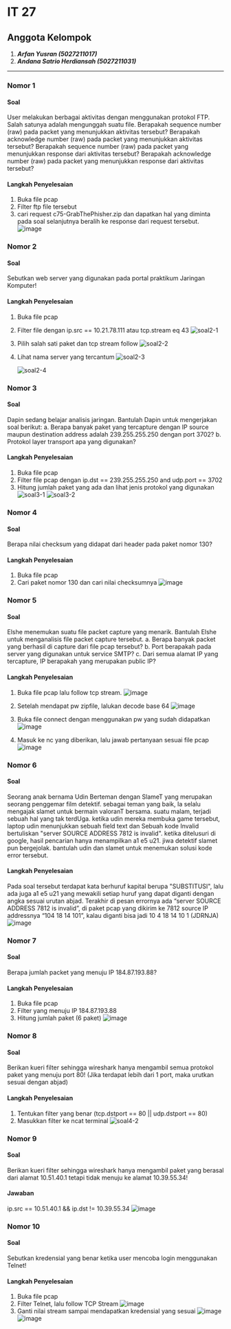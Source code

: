 # IT 27

## Anggota Kelompok
1. ***Arfan Yusran (5027211017)***
2. ***Andana Satrio Herdiansah (5027211031)***


_______________________________________________

### Nomor 1

#### Soal
User melakukan berbagai aktivitas dengan menggunakan protokol FTP. Salah satunya adalah mengunggah suatu file.
Berapakah sequence number (raw) pada packet yang menunjukkan aktivitas tersebut? 
Berapakah acknowledge number (raw) pada packet yang menunjukkan aktivitas tersebut? 
Berapakah sequence number (raw) pada packet yang menunjukkan response dari aktivitas tersebut?
Berapakah acknowledge number (raw) pada packet yang menunjukkan response dari aktivitas tersebut?

#### Langkah Penyelesaian
1. Buka file pcap
2. Filter ftp file tersebut
3. cari request c75-GrabThePhisher.zip dan dapatkan hal yang diminta pada soal selanjutnya beralih ke response dari request tersebut.
   ![image](https://github.com/jezz16/Jarkom-2023/assets/99706251/faebbfaf-c56f-40a8-a964-4a95e58b5cf6)



### Nomor 2
#### Soal
Sebutkan web server yang digunakan pada portal praktikum Jaringan Komputer!

#### Langkah Penyelesaian
1. Buka file pcap
2. Filter file dengan ip.src == 10.21.78.111 atau tcp.stream eq 43
   ![soal2-1](https://github.com/jezz16/Jarkom-2023/assets/113823539/ad629944-73d4-4198-8e37-2be070c7fa3b)

3. Pilih salah sati paket dan tcp stream follow
   ![soal2-2](https://github.com/jezz16/Jarkom-2023/assets/113823539/3d73ebc9-be71-4e8d-8a11-00543a92ed05)

4. Lihat nama server yang tercantum
   ![soal2-3](https://github.com/jezz16/Jarkom-2023/assets/113823539/1e34ba8e-5460-4c53-8136-9e18a9a1a1a3)

   ![soal2-4](https://github.com/jezz16/Jarkom-2023/assets/113823539/be483628-2bf2-45c4-80c6-979ec8886d0f)


### Nomor 3
#### Soal
Dapin sedang belajar analisis jaringan. Bantulah Dapin untuk mengerjakan soal berikut:
a. Berapa banyak paket yang tercapture dengan IP source maupun destination address adalah 239.255.255.250 dengan port 3702?
b. Protokol layer transport apa yang digunakan?

#### Langkah Penyelesaian
1. Buka file pcap
2. Filter file pcap dengan ip.dst == 239.255.255.250 and udp.port == 3702 
3. Hitung jumlah paket yang ada dan lihat jenis protokol yang digunakan
   ![soal3-1](https://github.com/jezz16/Jarkom-2023/assets/113823539/550e516a-97b7-4acb-8fb5-0db37402e9fc)
   ![soal3-2](https://github.com/jezz16/Jarkom-2023/assets/113823539/69a9bfe3-e176-407a-b84e-f3c3dbebc5d7)


### Nomor 4
#### Soal
Berapa nilai checksum yang didapat dari header pada paket nomor 130?
#### Langkah Penyelesaian
1. Buka file pcap
2. Cari paket nomor 130 dan cari nilai checksumnya
   ![image](https://github.com/jezz16/Jarkom-2023/assets/99706251/ca7308b8-1e6b-4d66-bbb8-e88696ee54c0)

   
### Nomor 5
#### Soal
Elshe menemukan suatu file packet capture yang menarik. Bantulah Elshe untuk menganalisis file packet capture tersebut.
a. Berapa banyak packet yang berhasil di capture dari file pcap tersebut?
b. Port berapakah pada server yang digunakan untuk service SMTP?
c. Dari semua alamat IP yang tercapture, IP berapakah yang merupakan public IP?

#### Langkah Penyelesaian
1. Buka file pcap lalu follow tcp stream.
   ![image](https://github.com/jezz16/Jarkom-2023/assets/99706251/58f3dec6-fa06-43a9-a060-19bd99d3b414)

3. Setelah mendapat pw zipfile, lalukan decode base 64
   ![image](https://github.com/jezz16/Jarkom-2023/assets/99706251/9d55fe27-7871-4a70-b8f6-6f69f88ae36d)

4. Buka file connect dengan menggunakan pw yang sudah didapatkan
   ![image](https://github.com/jezz16/Jarkom-2023/assets/99706251/111c52dc-758c-41f4-b743-024f3f2bf242)

5. Masuk ke nc yang diberikan, lalu jawab pertanyaan sesuai file pcap
   ![image](https://github.com/jezz16/Jarkom-2023/assets/99706251/eb3fc036-1bbb-4745-8689-a066239c4e5a)


### Nomor 6
#### Soal
Seorang anak bernama Udin Berteman dengan SlameT yang merupakan seorang penggemar film detektif. sebagai teman yang baik, Ia selalu mengajak slamet untuk bermain valoranT bersama. suatu malam, terjadi sebuah hal yang tak terdUga. ketika udin mereka membuka game tersebut, laptop udin menunjukkan sebuah field text dan Sebuah kode Invalid bertuliskan "server SOURCE ADDRESS 7812 is invalid". ketika ditelusuri di google, hasil pencarian hanya menampilkan a1 e5 u21. jiwa detektif slamet pun bergejolak. bantulah udin dan slamet untuk menemukan solusi kode error tersebut.

#### Langkah Penyelesaian
Pada soal tersebut terdapat kata berhuruf kapital berupa "SUBSTITUSI", lalu ada juga a1 e5 u21 yang mewakili setiap huruf yang dapat diganti dengan angka sesuai urutan abjad. Terakhir di pesan errornya ada “server SOURCE ADDRESS 7812 is invalid”, di paket pcap yang dikirim ke 7812 source IP addressnya “104 18 14 101”, kalau diganti bisa jadi 10 4 18 14 10 1 (JDRNJA)
![image](https://github.com/jezz16/Jarkom-2023/assets/99706251/bd45c685-6d8a-42cb-ab77-9c8d45d9405e)

### Nomor 7
#### Soal
Berapa jumlah packet yang menuju IP 184.87.193.88?

#### Langkah Penyelesaian
1. Buka file pcap
2. Filter yang menuju IP 184.87.193.88
3. Hitung jumlah paket (6 paket)
   ![image](https://github.com/jezz16/Jarkom-2023/assets/99706251/5bc8b719-15f2-4654-897a-7b7244d386c7)


### Nomor 8
#### Soal
Berikan kueri filter sehingga wireshark hanya mengambil semua protokol paket yang menuju port 80! (Jika terdapat lebih dari 1 port, maka urutkan sesuai dengan abjad)

#### Langkah Penyelesaian
1. Tentukan filter yang benar (tcp.dstport == 80 || udp.dstport == 80)
2. Masukkan filter ke ncat terminal
   ![soal4-2](https://github.com/jezz16/Jarkom-2023/assets/113823539/24a51248-2d7a-4dd1-a45f-3c557c77b0b4)


### Nomor 9
#### Soal
Berikan kueri filter sehingga wireshark hanya mengambil paket yang berasal dari alamat 10.51.40.1 tetapi tidak menuju ke alamat 10.39.55.34!

#### Jawaban
ip.src == 10.51.40.1 && ip.dst != 10.39.55.34
![image](https://github.com/jezz16/Jarkom-2023/assets/99706251/e1a7e96c-b44c-45a1-9981-8c86518db872)

### Nomor 10
#### Soal
Sebutkan kredensial yang benar ketika user mencoba login menggunakan Telnet!
#### Langkah Penyelesaian
1. Buka file pcap
2. Filter Telnet, lalu follow TCP Stream
![image](https://github.com/jezz16/Jarkom-2023/assets/99706251/88156336-bfd4-427c-a739-97c629bf22f5)
3. Ganti nilai stream sampai mendapatkan kredensial yang sesuai
   ![image](https://github.com/jezz16/Jarkom-2023/assets/99706251/d209ca2f-1e00-406f-b535-5879f3a3076d)
   ![image](https://github.com/jezz16/Jarkom-2023/assets/99706251/706964eb-a43b-4e1c-a7fd-5aa445c6f5a6)


